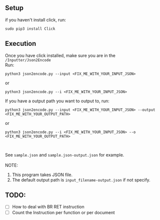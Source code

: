 ## Setup
if you haven't install click, run:
```
sudo pip3 install Click 
```
## Execution
Once you have click installed, make sure you are in the ```/Inputter/Json2Encode``` <br>
Run:
```
python3 json2encode.py --input <FIX_ME_WITH_YOUR_INPUT_JSON>
```
or 
```
python3 json2encode.py --i <FIX_ME_WITH_YOUR_INPUT_JSON>
```


If you have a output path you want to output to, run:
```
python3 json2encode.py --input <FIX_ME_WITH_YOUR_INPUT_JSON> --output <FIX_ME_WITH_YOUR_OUTPUT_PATH>
```
or 
```
python3 json2encode.py --i <FIX_ME_WITH_YOUR_INPUT_JSON> --o <FIX_ME_WITH_YOUR_OUTPUT_PATH>
```
<br>

See ```sample.json``` and ```sample.json-output.json``` for example.<br>
<br>
NOTE: <br>
1. This program takes JSON file.
2. The default output path is ```input_filename-output.json``` if not specify.

## TODO:
- [ ] How to deal with BR RET instruction
- [ ] Count the Instruction per function or per document